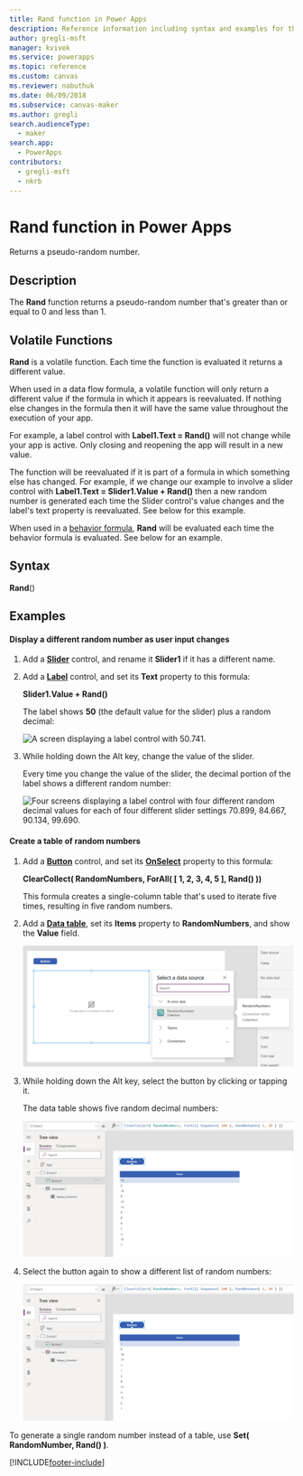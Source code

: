 ```yaml
---
title: Rand function in Power Apps
description: Reference information including syntax and examples for the Rand function in Power Apps.
author: gregli-msft
manager: kvivek
ms.service: powerapps
ms.topic: reference
ms.custom: canvas
ms.reviewer: nabuthuk
ms.date: 06/09/2018
ms.subservice: canvas-maker
ms.author: gregli
search.audienceType: 
  - maker
search.app: 
  - PowerApps
contributors:
  - gregli-msft
  - nkrb
---
```

# Rand function in Power Apps
Returns a pseudo-random number.

## Description
The **Rand** function returns a pseudo-random number that's greater than or equal to 0 and less than 1.

## Volatile Functions
**Rand** is a volatile function.  Each time the function is evaluated it returns a different value.  

When used in a data flow formula, a volatile function will only return a different value if the formula in which it appears is reevaluated.  If nothing else changes in the formula then it will have the same value throughout the execution of your app.

For example, a label control with **Label1.Text = Rand()** will not change while your app is active.  Only closing and reopening the app will result in a new value.

The function will be reevaluated if it is part of a formula in which something else has changed.  For example, if we change our example to involve a slider control with **Label1.Text = Slider1.Value + Rand()** then a new random number is generated each time the Slider control's value changes and the label's text property is reevaluated.  See below for this example.

When used in a [behavior formula](../working-with-formulas-in-depth.md), **Rand** will be evaluated each time the behavior formula is evaluated.  See below for an example.

## Syntax
**Rand**()

## Examples

#### Display a different random number as user input changes
1. Add a **[Slider](../controls/control-slider.md)** control, and rename it **Slider1** if it has a different name.

1. Add a **[Label](../controls/control-text-box.md)** control, and set its **Text** property to this formula:

    **Slider1.Value + Rand()**

    The label shows **50** (the default value for the slider) plus a random decimal:

    ![A screen displaying a label control with 50.741.](media/function-rand/rand-slider-1.png)

1. While holding down the Alt key, change the value of the slider.

    Every time you change the value of the slider, the decimal portion of the label shows a different random number:

    ![Four screens displaying a label control with four different random decimal values for each of four different slider settings 70.899, 84.667, 90.134, 99.690.](media/function-rand/rand-slider-results.png)

#### Create a table of random numbers
1. Add a **[Button](../controls/control-button.md)** control, and set its **[OnSelect](../controls/properties-core.md)** property to this formula:

    **ClearCollect( RandomNumbers, ForAll( [ 1, 2, 3, 4, 5 ], Rand() ))**

    This formula creates a single-column table that's used to iterate five times, resulting in five random numbers.

1. Add a **[Data table](../controls/control-data-table.md)**, set its **Items** property to **RandomNumbers**, and show the **Value** field.

    ![A screen showing a data table with five different decimal values 0.857, 0.105, 0.979, 0.167, 0.814.](media/function-rand/set-show-data.png)

1. While holding down the Alt key, select the button by clicking or tapping it.

    The data table shows five random decimal numbers:

    ![Data table with five decimal numbers.](media/function-rand/rand-collection-1.png)

1. Select the button again to show a different list of random numbers:

    ![The same screen showing a data table with a new set of five different decimal values 0.414, 0.128, 0.860, 0.303, 0.568.](media/function-rand/rand-collection-2.png)

To generate a single random number instead of a table, use **Set( RandomNumber, Rand() )**.


[!INCLUDE[footer-include](../../../includes/footer-banner.md)]
